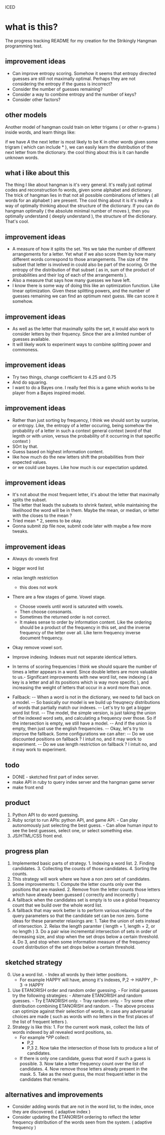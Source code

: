 ICED


# what is this?

The progress tracking README for my creation for the Strikingly Hangman programming test.

## improvement ideas

- Can improve entropy scoring. Somehow it seems that entropy directed guesses are still not maximally optimal. Perhaps they are not considering the entropy if the guess is incorrect? 
- Consider the number of guesses remaining?
- Consider a way to combine entropy and the number of keys? 
- Consider other factors? 

## other models

Another model of hangman could train on letter trigams ( or other n-grams ) inside words, and learn things like:

  if we have *A* the next letter is most likely to be K
  in other words given some trigram ( which can include * ), we can easily learn the distribution of the next letter from the dictionary. 
  the cool thing about this is it can handle unknown words. 

## what i like about this

The thing I like about hangman is it's very general. It's really just optimal codes and reconstruction fo words, given some alphabet and dictionary. The trick of hangman lies in that not all possible combinations of letters ( all words for an alphabet ) are present. The cool thing about it is it's really a way of optimally thinking about the structure of the dictionary. If you can do hangman optimally ( the absolute minimal number of moves ), then you optimally understand ( deeply understand ), the structure of the dictionary. That's cool.

## improvement ideas

- A measure of how it splits the set. Yes we take the number of different arrangements for a letter. Yet what if we also score them by how many different words correspond to those arrangements. The size of the subset that letter is involved in could also be part of the scoring. Or the entropy of the distribution of that subset ( as in, sum of the product of probabilities and their log of each of the arrangements ). 
- Also a measure that says how many guesses we have left. 
- I know there is some way of doing this like an optimization function. Like linear optimization.  Given these splitting powers, and the number of guesses remaining we can find an optimum next guess. We can score it somehow. 

## improvement ideas

- As well as the letter that maximally splits the set, it would also work to consider letters by their frquency. Since ther are a limited number of guesses available. 
- It will likely work to experiment ways to combine splitting power and commoness. 

## improvement ideas

- Try two things, change coefficient to 4.25 and 0.75
- And do squaring.
- I want to do a Bayes one. I really feel this is a game which works to be player from a Bayes inspired model. 

## improvement ideas

- Rather than just sorting by frequency, I think we should sort by surprise, or entropy. Like, the entropy of a letter occuring, being somehow the probability of a letter in such a context general context (word of that legnth or with union, versus the probability of it occurring in that specific context ) 
- SOrt by that.
- Guess based on highest information content.
- like how much do the new letters shift the probabilities from their expected values. 
- or we could use bayes. Like how much is our expectation updated. 


## improvement ideas
  
  - It's not about the most frequent letter, it's about the letter that maximally splits the subset. 
  - The letter that leads the subsets to shrink fastest, while maintaining the likelihood the word will be in them. Maybe the mean, or median, or letter with the closes to the mean ? 
  - Tried mean * 2, seems to be okay. 
  - Gonna submit zip file now, submit code later with maybe a few more tweaks. 

## improvement ideas

  - Always do vowels first
  - bigger word list
  - relax length restriction
    - this does not work
  - There are a few stages of game. Vowel stage.
    - Choose vowels until word is saturated with vowels. 
    - Then choose consonants. 
    - Sometimes the returned order is not correct. 
    - It makes sense to order by information content. Like the ordering should be a product of the frequency in this set, and the inverse frequency of the letter over all. Like term frequency inverse document frequency.
  - Okay remove vowel sort.
  - Improve indexing. Indexes must not separate identical letters.
  - In terms of scoring frequencies I think we should square the number of times a letter appears in a word. Since double letters are more valuable to us.- Significant improvements with new word list, new indexing ( a key is a letter and all its positions which is way more specific ), and increasing the weight of letters that occur in a word more than once.

  - Fallback:
    -- When a word is not in the dictionary, we need to fall back on a model.
    -- So basically our model is we build up freuqnecy distributions of words that partially match our indexes. 
    -- Let's try to get a bigger word list first.
    -- The model, the simple version, is just taking the union of the indexed word sets, and calculating a frequency over those. So if the intersection is empty, we still have a model. 
    -- And if the union is empty, then just use the english frequencies. 
    -- Okay, let's try to improve the fallback. Some configurations we can alter:
      -- Do we use discounted positions on fallback ? I intuit no, and it may work to experiment. 
      -- Do we use length restriction on fallback ? I intuit no, and it may work to experiment.
## todo

  - DONE - sketched first part of index server.
  - make API in ruby to query index server and the hangman game server
  - make front end

## product

  1. Python API to do word guessing.
  2. Ruby script to run APIs: python API, and game API.
    - Can play autonomously just selecting the best guess.
    - Can allow human input to see the best guesses, select one, or select something else. 
  3. JS/HTML/CSS front end. 

## progress plan

  1. Implemented basic parts of strategy.
    1. Indexing a word list.
    2. Finding candidates.
    3. Collecting the counts of those candidates.
    4. Sorting the counts.
  2. This strategy will work where we have a non zero set of candidates.
  3. Some improvements:
    1. Compute the letter counts only over the positions that are masked. 
    2. Remove from the letter counts those letters which have already been guessed ( correctly and incorrectly )
  4. A fallback when the candidates set is empty is to use a global frequency count that we build over the whole word list.
  5. A fallback that may work better is to perform various relaxings of the query parameters so that the candidate set can be non zero. Some ideas for these parameter relaxings are:
    1. Take the union of sets instead of intersection.
    2. Relax the length paramter ( length + 1, length + 2, or no length )
    3. Do a pair wise incremental intersection of sets in order of decreasing size, and stop when the set drops below a certain threshold. 
    4. Do 3, and stop when some information measure of the frequency count distribution of the set drops below a certain threshold. 

## sketched strategy

  0. Use a word list.
    - Index all words by their letter positions.
      - For example HAPPY will have, among it's indexes, P,2 -> HAPPY , P-3 -> HAPPY
  1. Use ETANORISH order and random order guessing.
    - For initial guesses try the following strategies:
    - Alternate ETANORISH and random guesses.
    - Try ETANORISH only.
    - Tray random only.
    - Try some other distribution combining ETANORISH and random. 
    - The above process can optimize against their selection of words, in case any adversarial choices are made ( such as words with no letters in the first places of the list of frequent letters  ).
  2. Strategy is like this:
    1. For the current work mask, collect the lists of words indexed by  all revealed word positions, so.
      - For example **PP* collect:
        - P,2
        - P,3
    2. Now take the intersection of those lists to produce a list of candidates.
      - If there is only one candidate, guess that word if such a guess is possible.
    3. Now take a letter frequency count over the list of candidates. 
    4. Now remove those letters already present in the mask.
    5. Take as the next guess, the most frequent letter in the candidates that remains.

## alternatives and improvements

  - Consider adding words that are not in the word list, to the index, once they are discovered. ( adaptive index )
  - Consider updating the ETANORISH ordering to reflect the letter frequency distribution of the words seen from the system. ( adaptive frequency )



